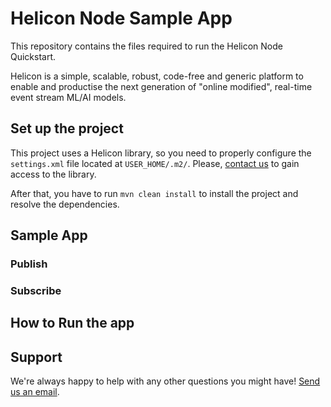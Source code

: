 # Helicon Node Sample App
This repository contains the files required to run the Helicon Node Quickstart.

Helicon is a simple, scalable, robust, code-free and generic platform to enable and productise the next generation of "online modified", real-time event stream ML/AI models.

## Set up the project

This project uses a Helicon library, so you need to properly configure the `settings.xml` file located at `USER_HOME/.m2/`. Please, [contact us](mailto:support@radicalbit.io) to gain access to the library.

After that, you have to run `mvn clean install` to install the project and resolve the dependencies.

## Sample App
### Publish
### Subscribe

## How to Run the app


## Support
We're always happy to help with any other questions you might have! [Send us an email](mailto:support@radicalbit.io).
 
